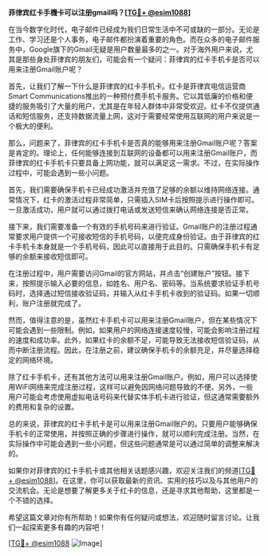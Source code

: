 **菲律宾红卡手機卡可以注册gmail吗？[[TG💪+ @esim1088](https://t.me/s/esim1088)]**

在当今数字化时代，电子邮件已经成为我们日常生活中不可或缺的一部分。无论是工作、学习还是个人事务，电子邮件都扮演着重要的角色。而在众多的电子邮件服务中，Google旗下的Gmail无疑是用户数量最多的之一。对于海外用户来说，尤其是那些身处菲律宾的朋友们，可能会有一个疑问：菲律宾的红卡手机卡是否可以用来注册Gmail账户呢？

首先，让我们了解一下什么是菲律宾的红卡手机卡。红卡是菲律宾电信运营商Smart Communications推出的一种预付费手机卡服务。它以其低廉的价格和便捷的服务吸引了大量的用户，尤其是在年轻人群体中非常受欢迎。红卡不仅提供通话和短信服务，还支持数据流量上网，这对于需要经常使用互联网的用户来说是一个极大的便利。

那么，问题来了，菲律宾的红卡手机卡是否真的能够用来注册Gmail账户呢？答案是肯定的。理论上，任何能够连接到互联网的设备都可以用来注册Gmail账户，而菲律宾的红卡手机卡只要具备上网功能，就可以满足这一需求。不过，在实际操作过程中，可能会遇到一些小问题。

首先，我们需要确保手机卡已经成功激活并充值了足够的余额以维持网络连接。通常情况下，红卡的激活过程非常简单，只需插入SIM卡后按照提示进行操作即可。一旦激活成功，用户就可以通过拨打电话或发送短信来确认网络连接是否正常。

接下来，我们需要准备一个有效的手机号码来进行验证。Gmail账户的注册过程通常要求用户提供一个可接收短信的手机号码，以便完成身份验证。由于菲律宾的红卡手机卡本身就是一个手机号码，因此可以直接用于此目的。只需确保手机卡有足够的余额来接收短信即可。

在注册过程中，用户需要访问Gmail的官方网站，并点击“创建账户”按钮。接下来，按照提示输入必要的信息，如姓名、用户名、密码等。当系统要求验证手机号码时，选择通过短信接收验证码，并输入从红卡手机卡收到的验证码。如果一切顺利，账户注册就完成了。

然而，值得注意的是，虽然红卡手机卡可以用来注册Gmail账户，但在某些情况下可能会遇到一些限制。例如，如果用户的网络连接速度较慢，可能会影响注册过程的速度和成功率。此外，如果红卡的余额不足，可能导致无法接收短信验证码，从而中断注册流程。因此，在注册之前，建议确保手机卡的余额充足，并尽量选择稳定的网络环境。

除了红卡手机卡，还有其他方法可以用来注册Gmail账户。例如，用户可以选择使用WiFi网络来完成注册过程，这样可以避免因网络问题导致的不便。另外，一些用户可能会考虑使用虚拟电话号码来代替实体手机卡进行验证，但这通常需要额外的费用和复杂的设置。

总的来说，菲律宾的红卡手机卡是可以用来注册Gmail账户的。只要用户能够确保手机卡的正常使用，并按照正确的步骤进行操作，就可以顺利完成注册。当然，在实际操作中可能会遇到一些小问题，但这些问题通常是可以通过简单的调整来解决的。

如果你对菲律宾的红卡手机卡或其他相关话题感兴趣，欢迎关注我们的频道[[TG💪+ @esim1088](https://t.me/s/esim1088)]。在这里，你可以获取最新的资讯、实用的技巧以及与其他用户的交流机会。无论是想要了解更多关于红卡的信息，还是寻求其他帮助，这里都是一个不错的选择。

希望这篇文章对你有所帮助！如果你有任何疑问或想法，欢迎随时留言讨论。让我们一起探索更多有趣的内容吧！

[[TG💪+ @esim1088](https://t.me/s/esim1088) ![Image](https://i.postimg.cc/4NQfJmqS/Snipaste-2025-05-13-00-14-12.png)]